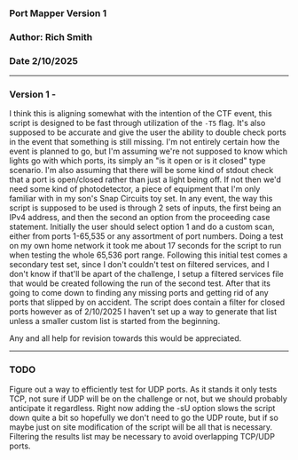 ### Port Mapper Version 1
### Author: Rich Smith
### Date 2/10/2025

----------------------------------------------------------------------------------------------------------------------------------------

### Version 1 - 
  I think this is aligning somewhat with the intention of the CTF event, this script is designed to be fast through utilization
  of the `-T5` flag. It's also supposed to be accurate and give the user the ability to double check ports in the event that something
  is still missing. I'm not entirely certain how the event is planned to go, but I'm assuming we're not supposed to know which lights
  go with which ports, its simply an "is it open or is it closed" type scenario. I'm also assuming that there will be some kind of 
  stdout check that a port is open/closed rather than just a light being off. If not then we'd need some kind of photodetector, a piece
  of equipment that I'm only familiar with in my son's Snap Circuits toy set. In any event, the way this script is supposed to be used
  is through 2 sets of inputs, the first being an IPv4 address, and then the second an option from the proceeding case statement.
  Initially the user should select option 1 and do a custom scan, either from ports 1-65,535 or any assortment of port numbers. Doing a
  test on my own home network it took me about 17 seconds for the script to run when testing the whole 65,536 port range. Following this
  initial test comes a secondary test set, since I don't couldn't test on filtered services, and I don't know if that'll be apart of the
  challenge, I setup a filtered services file that would be created following the run of the second test. After that its going to come
  down to finding any missing ports and getting rid of any ports that slipped by on accident. The script does contain a filter for closed
  ports however as of 2/10/2025 I haven't set up a way to generate that list unless a smaller custom list is started from the beginning.

Any and all help for revision towards this would be appreciated.

----------------------------------------------------------------------------------------------------------------------------------------

### TODO
Figure out a way to efficiently test for UDP ports. As it stands it only tests TCP, not sure if UDP will be on the challenge or not, but 
we should probably anticipate it regardless. Right now adding the -sU option slows the script down quite a bit so hopefully we don't need
to go the UDP route, but if so maybe just on site modification of the script will be all that is necessary. Filtering the results list
may be necessary to avoid overlapping TCP/UDP ports.
